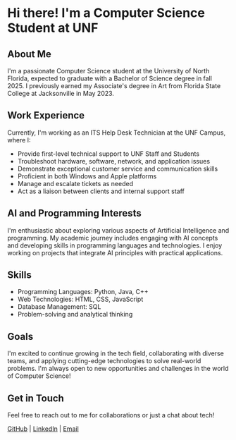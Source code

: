 #  Hi there! I'm a Computer Science Student at UNF

## About Me

I'm a passionate Computer Science student at the University of North Florida, expected to graduate with a Bachelor of Science degree in fall 2025. I previously earned my Associate's degree in Art from Florida State College at Jacksonville in May 2023.

##  Work Experience

Currently, I'm working as an ITS Help Desk Technician at the UNF Campus, where I:

-  Provide first-level technical support to UNF Staff and Students
-  Troubleshoot hardware, software, network, and application issues
-  Demonstrate exceptional customer service and communication skills
-  Proficient in both Windows and Apple platforms
-  Manage and escalate tickets as needed
-  Act as a liaison between clients and internal support staff

##  AI and Programming Interests

I'm enthusiastic about exploring various aspects of Artificial Intelligence and programming. My academic journey includes engaging with AI concepts and developing skills in programming languages and technologies. I enjoy working on projects that integrate AI principles with practical applications.

##  Skills

- Programming Languages: Python, Java, C++
- Web Technologies: HTML, CSS, JavaScript
- Database Management: SQL
- Problem-solving and analytical thinking

##  Goals

I'm excited to continue growing in the tech field, collaborating with diverse teams, and applying cutting-edge technologies to solve real-world problems. I'm always open to new opportunities and challenges in the world of Computer Science!

## Get in Touch

Feel free to reach out to me for collaborations or just a chat about tech!

[GitHub](https://github.com/its-noor) | [LinkedIn](https://www.linkedin.com/in/noor-cs/) | [Email](mailto:mr.nooor7@gmail.com)

